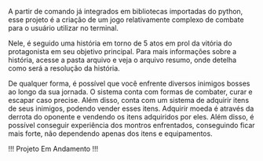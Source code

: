   A partir de comando já integrados em bibliotecas importadas do python,
esse projeto é a criação de um jogo relativamente complexo de combate
para o usuário utilizar no terminal.

  Nele, é seguido uma história em torno de 5 atos em prol da vitória do
protagonista em seu objetivo principal.
  Para mais informações sobre a história, acesse a pasta arquivo e veja
o arquivo resumo, onde detelha como será a resolução da história.

  De qualquer forma, é possível que você enfrente diversos inimigos bosses
ao longo da sua jornada. O sistema conta com formas de combater, curar e 
escapar caso precise. Além disso, conta com um sistema de adquirir itens
de seus inimigos, podendo vender esses itens.
  Adquirir moeda é através da derrota do oponente e vendendo os itens
adquiridos por eles. Além disso, é possível conseguir experiência dos
montros enfrentados, conseguindo ficar mais forte, não dependendo apenas
dos itens e equipamentos.

!!! Projeto Em Andamento !!!
